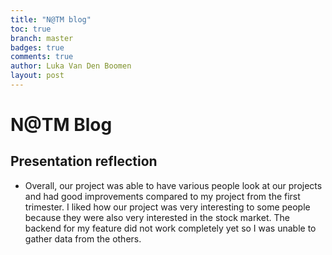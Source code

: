 ```yaml
---
title: "N@TM blog"
toc: true
branch: master
badges: true
comments: true
author: Luka Van Den Boomen
layout: post
---
```

# N@TM Blog

## Presentation reflection
- Overall, our project was able to have various people look at our projects and had good improvements compared to my project from the first trimester. I liked how our project was very interesting to some people because they were also very interested in the stock market. The backend for my feature did not work completely yet so I was unable to gather data from the others. 